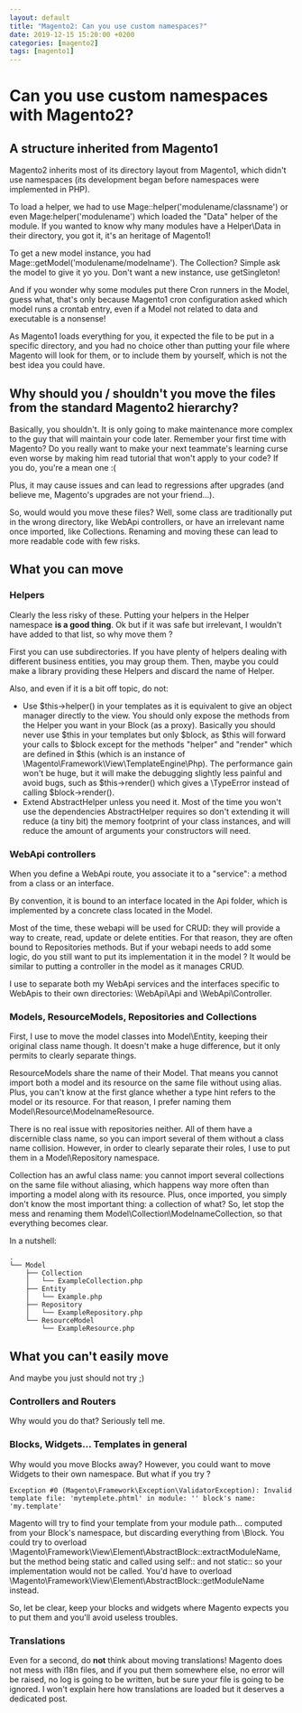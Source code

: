 ```yaml
---
layout: default
title: "Magento2: Can you use custom namespaces?"
date: 2019-12-15 15:20:00 +0200
categories: [magento2]
tags: [magento1]
---
```


# Can you use custom namespaces with Magento2?

## A structure inherited from Magento1

Magento2 inherits most of its directory layout from Magento1, which didn't use namespaces (its development began before namespaces were implemented in PHP). 

To load a helper, we had to use Mage::helper('modulename/classname') or even Mage:helper('modulename') which loaded the "Data" helper of the module. If you wanted to know why many modules have a Helper\Data in their directory, you got it, it's an heritage of Magento1!

To get a new model instance, you had Mage::getModel('modulename/modelname'). The Collection? Simple ask the model to give it yo you. Don't want a new instance, use getSingleton! 

And if you wonder why some modules put there Cron runners in the Model, guess what, that's only because Magento1 cron configuration asked which model runs a crontab entry, even if a Model not related to data and executable is a nonsense!

As Magento1 loads everything for you, it expected the file to be put in a specific directory, and you had no choice other than putting your file where Magento will look for them, or to include them by yourself, which is not the best idea you could have.

## Why should you / shouldn't you move the files from the standard Magento2 hierarchy?

Basically, you shouldn't. It is only going to make maintenance more complex to the guy that will maintain your code later. Remember your first time with Magento? Do you really want to make your next teammate's learning curse even worse by making him read tutorial that won't apply to your code? If you do, you're a mean one :(

Plus, it may cause issues and can lead to regressions after upgrades (and believe me, Magento's upgrades are not your friend...).

So, would would you move these files? Well, some class are traditionally put in the wrong directory, like WebApi controllers, or have an irrelevant name once imported, like Collections. Renaming and moving these can lead to more readable code with few risks.

## What you can move

### Helpers

Clearly the less risky of these. Putting your helpers in the Helper namespace **is a good thing**. Ok but if it was safe but irrelevant, I wouldn't have added to that list, so why move them ?

First you can use subdirectories. If you have plenty of helpers dealing with different business entities, you may group them. Then, maybe you could make a library providing these Helpers and discard the name of Helper. 

Also, and even if it is a bit off topic, do not:
* Use $this->helper() in your templates as it is equivalent to give an object manager directly to the view. You should only expose the methods from the Helper you want in your Block (as a proxy). Basically you should never use $this in your templates but only $block, as $this will forward your calls to $block except for the methods "helper" and "render" which are defined in $this (which is an instance of \Magento\Framework\View\TemplateEngine\Php). The performance gain won't be huge, but it will make the debugging slightly less painful and avoid bugs, such as $this->render() which gives a \TypeError instead of calling $block->render().
* Extend AbstractHelper unless you need it. Most of the time you won't use the dependencies AbstractHelper requires so don't extending it will reduce (a tiny bit) the memory footprint of your class instances, and will reduce the amount of arguments your constructors will need.

### WebApi controllers

When you define a WebApi route, you associate it to a "service": a method from a class or an interface.

By convention, it is bound to an interface located in the Api folder, which is implemented by a concrete class located in the Model.

Most of the time, these webapi will be used for CRUD: they will provide a way to create, read, update or delete entities. For that reason, they are often bound to Repositories methods. 
But if your webapi needs to add some logic, do you still want to put its implementation it in the model ? It would be similar to putting a controller in the model as it manages CRUD.

I use to separate both my WebApi services and the interfaces specific to WebApis to their own directories: \WebApi\Api and \WebApi\Controller.

### Models, ResourceModels, Repositories and Collections

First, I use to move the model classes into Model\Entity, keeping their original class name though. It doesn't make a huge difference, but it only permits to clearly separate things.

ResourceModels share the name of their Model. That means you cannot import both a model and its resource on the same file without using alias. Plus, you can't know at the first glance whether a type hint refers to the model or its resource. For that reason, I prefer naming them Model\Resource\ModelnameResource.

There is no real issue with repositories neither. All of them have a discernible class name, so you can import several of them without a class name collision. However, in order to clearly separate their roles, I use to put them in a Model\Repository namespace.

Collection has an awful class name: you cannot import several collections on the same file without aliasing, which happens way more often than importing a model along with its resource. Plus, once imported, you simply don't know the most important thing: a collection of what? So, let stop the mess and renaming them Model\Collection\ModelnameCollection, so that everything becomes clear.

In a nutshell:
```
.
└── Model
    ├── Collection
    │   └── ExampleCollection.php
    ├── Entity
    │   └── Example.php
    ├── Repository
    │   └── ExampleRepository.php
    └── ResourceModel
        └── ExampleResource.php
```

## What you can't easily move

And maybe you just should not try ;)

### Controllers and Routers

Why would you do that? Seriously tell me.

### Blocks, Widgets... Templates in general

Why would you move Blocks away? However, you could want to move Widgets to their own namespace. But what if you try ?  
```
Exception #0 (Magento\Framework\Exception\ValidatorException): Invalid template file: 'mytemplete.phtml' in module: '' block's name: 'my.template'
```
Magento will try to find your template from your module path... computed from your Block's namespace, but discarding everything from \Block. You could try to overload \Magento\Framework\View\Element\AbstractBlock::extractModuleName, but the method being static and called using self:: and not static:: so your implementation would not be called. You'd have to overload \Magento\Framework\View\Element\AbstractBlock::getModuleName instead.

So, let be clear, keep your blocks and widgets where Magento expects you to put them and you'll avoid useless troubles.

### Translations

Even for a second, do **not** think about moving translations! Magento does not mess with i18n files, and if you put them somewhere else, no error will be raised, no log is going to be written, but be sure your file is going to be ignored. I won't explain here how translations are loaded but it deserves a dedicated post.
